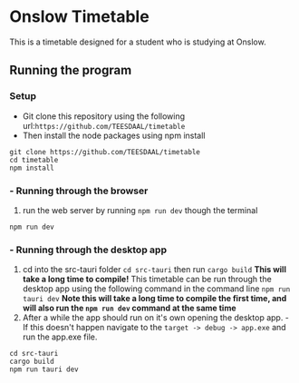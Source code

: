 # Onslow Timetable
This is a timetable designed for a student who is studying at Onslow.

## Running the program
### Setup
 - Git clone this repository using the following url:`https://github.com/TEESDAAL/timetable`
 - Then install the node packages using npm install
```
git clone https://github.com/TEESDAAL/timetable
cd timetable
npm install
```
### - Running through the browser
1. run the web server by running `npm run dev` though the terminal

```
npm run dev
```
### - Running through the desktop app
1. cd into the src-tauri folder `cd src-tauri` then run `cargo build` **This will take a long time to compile!**
This timetable can be run through the desktop app using the following command in the command line
`npm run tauri dev`
**Note this will take a long time to compile the first time, and will also run the `npm run dev` command at the same time**
2. After a while the app should run on it's own opening the desktop app. - If this doesn't happen navigate to the `target -> debug -> app.exe` and run the app.exe file.
```
cd src-tauri
cargo build
npm run tauri dev
```
